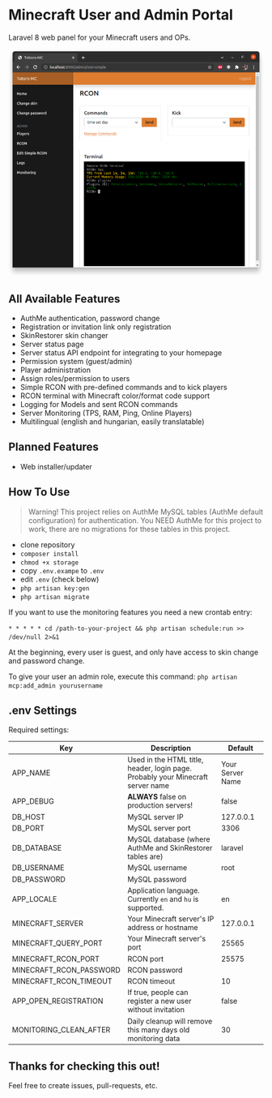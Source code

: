# Minecraft User and Admin Portal

Laravel 8 web panel for your Minecraft users and OPs.

![Screenshot](screenshot-1.png)

## All Available Features 
- AuthMe authentication, password change
- Registration or invitation link only registration
- SkinRestorer skin changer
- Server status page
- Server status API endpoint for integrating to your homepage
- Permission system (guest/admin)
- Player administration
- Assign roles/permission to users
- Simple RCON with pre-defined commands and to kick players
- RCON terminal with Minecraft color/format code support
- Logging for Models and sent RCON commands
- Server Monitoring (TPS, RAM, Ping, Online Players)
- Multilingual (english and hungarian, easily translatable)

## Planned Features
- Web installer/updater


## How To Use

> Warning! This project relies on AuthMe MySQL tables (AuthMe default configuration) for authentication.
> You NEED AuthMe for this project to work, there are no migrations for these tables in this project.

- clone repository
- `composer install`
- `chmod +x storage`
- copy `.env.exampe` to `.env`
- edit `.env` (check below)
- `php artisan key:gen`
- `php artisan migrate`

If you want to use the monitoring features you need a new crontab entry:

`* * * * * cd /path-to-your-project && php artisan schedule:run >> /dev/null 2>&1`

At the beginning, every user is guest, and only have access to skin change and password change.

To give your user an admin role, execute this command: `php artisan mcp:add_admin yourusername`

## .env Settings

Required settings:

| Key | Description | Default |
| --- | ----------- | ------- |
| APP_NAME | Used in the HTML title, header, login page. Probably your Minecraft server name | Your Server Name |
| APP_DEBUG | **ALWAYS** false on production servers! | false |
| DB_HOST | MySQL server IP | 127.0.0.1 |
| DB_PORT | MySQL server port | 3306 |
| DB_DATABASE | MySQL database (where AuthMe and SkinRestorer tables are) | laravel |
| DB_USERNAME | MySQL username | root |
| DB_PASSWORD | MySQL password | |
| APP_LOCALE | Application language. Currently `en` and `hu` is supported. | en |
| MINECRAFT_SERVER | Your Minecraft server's IP address or hostname | 127.0.0.1 |
| MINECRAFT_QUERY_PORT | Your Minecraft server's port | 25565 |
| MINECRAFT_RCON_PORT | RCON port | 25575 |
| MINECRAFT_RCON_PASSWORD | RCON password | |
| MINECRAFT_RCON_TIMEOUT | RCON timeout | 10 |
| APP_OPEN_REGISTRATION | If true, people can register a new user without invitation | false |
| MONITORING_CLEAN_AFTER | Daily cleanup will remove this many days old monitoring data | 30 |

## Thanks for checking this out!

Feel free to create issues, pull-requests, etc.
